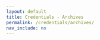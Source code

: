 ```yaml
---
layout: default
title: Credentials - Archives
permalink: /credentials/archives/
nav_include: no
---
```

<link rel="stylesheet" href="/assets/css/archive.css">
<div id="archive-root"></div>

<script crossorigin src="https://unpkg.com/react@18/umd/react.production.min.js"></script>
<script crossorigin src="https://unpkg.com/react-dom@18/umd/react-dom.production.min.js"></script>

<script>
  const e = React.createElement;
  const { useState, useMemo, useEffect } = React;

  const archives = [
    {% assign sorted_archives = site.data.archives | sort: 'date' | reverse %}
    {% for arch in sorted_archives %}
    {
      name: {{ arch.name | jsonify }},
      authority: {{ arch.authority | jsonify }},
      date: {{ arch.date | jsonify }},
      credential_id: {{ arch.credential_id | jsonify }},
      cred_link: {{ arch.cred_link | jsonify }},
      drive_link: {{ arch.drive_link | jsonify }},
      image: "/assets/img/logos/{{ arch.image }}"
    },
    {% endfor %}
  ];

  function parseQuery(queryString) {
    const params = new URLSearchParams(queryString);
    return {
      search: params.get("search") || "",
      page: parseInt(params.get("page") || "1", 10)
    };
  }

  function ArchiveApp() {
    const PAGE_SIZE = 6;
    const queryParams = parseQuery(window.location.search);
    const [search, setSearch] = useState(queryParams.search);
    const [page, setPage] = useState(isNaN(queryParams.page) || queryParams.page < 1 ? 1 : queryParams.page);

    const filtered = useMemo(() => {
      const query = search.trim().toLowerCase();

      if (!query || query.length < 3) return archives;

      let result = archives;
      const params = query.split(",").map(param => param.trim());

      let nameTerms = [];
      let authorityTerms = [];
      let dateValues = [];

      params.forEach(param => {
        const nameMatch = param.match(/^name:(.*)$/);
        const dateMatch = param.match(/^date:(\d{4}-\d{2}-\d{2})$/);
        const authorityMatch = param.match(/^authority:(.*)$/);

        if (nameMatch) {
          nameTerms.push(nameMatch[1].trim());
        } else if (authorityMatch) {
          authorityTerms.push(authorityMatch[1].trim());
        } else if (dateMatch) {
          dateValues.push(new Date(dateMatch[1])); // Properly convert date
        }
      });

      let fromDate = null;
      let toDate = null;

      if (dateValues.length === 1) {
        fromDate = dateValues[0];
        toDate = new Date(); // Default to today
      } else if (dateValues.length === 2) {
        fromDate = new Date(Math.min(...dateValues.map(d => d.getTime()))); // Older date
        toDate = new Date(Math.max(...dateValues.map(d => d.getTime()))); // Newer date
      }

      // Apply filters
      if (nameTerms.length) {
        result = result.filter(a => nameTerms.some(term => a.name.toLowerCase().includes(term)));
      }

      if (authorityTerms.length) {
        result = result.filter(a => authorityTerms.some(term => a.authority.toLowerCase().includes(term)));
      }

      if (fromDate && toDate) {
        result = result.filter(a => {
          const archiveDate = new Date(a.date);
          return archiveDate >= fromDate && archiveDate <= toDate;
        });
      }

      return result;
    }, [search]);



    const pageCount = Math.ceil(filtered.length / PAGE_SIZE);
    const isPageValid = page >= 1 && page <= pageCount;

    const currentItems = useMemo(() => {
      if (!isPageValid) return [];
      return filtered.slice((page - 1) * PAGE_SIZE, page * PAGE_SIZE);
    }, [filtered, page, isPageValid]);

    useEffect(() => {
      const url = new URL(window.location);
      if (search) {
        url.searchParams.set("search", search);
      } else {
        url.searchParams.delete("search");
      }
      if (page > 1) {
        url.searchParams.set("page", page);
      } else {
        url.searchParams.delete("page");
      }
      window.history.replaceState({}, "", url);
    }, [search, page]);

    return e("div", { className: "archives" },
      e("div", { className: "search-container" },
        e("input", {
          type: "text",
          placeholder: "Search by name, date, authority...",
          value: search,
          onChange: e => setSearch(e.target.value),
          className: "search-input"
        }),
        e("div", { className: "tooltip" },
          e("span", { className: "tooltip-icon" }, "?"),
          e("div", { className: "tooltip-box" },
            e("div", null, "Search keys: (separated by comma)"),
            e("div", null, 'Available Options'),
            e("div", null, '- name:java'),
            e("div", null, '- authority:udemy'),
            e("div", null, "- date:2023-01-30")
          )
        )
      ),

      (filtered.length === 0 || !isPageValid) ?
        e("div", { className: "no-result" },
          filtered.length === 0 && e("p", null, `Searched : '${search}' has no result`),
          !isPageValid && e("p", null, `Page Number : ${page} not found`)
        ) :
        [
          e("div", { className: "pagination" },
            e("button", { onClick: () => setPage(p => Math.max(1, p - 1)), disabled: page === 1 }, "Previous"),
            ` ${page} / ${pageCount} `,
            e("button", { onClick: () => setPage(p => Math.min(pageCount, p + 1)), disabled: page >= pageCount }, "Next")
          ),
          e("ul", { className: "archive-grid" },
            currentItems.map((arch, i) =>
              e("li", { className: "archive-item", key: i },
                e("a", { href: arch.cred_link, target: "_blank" },
                  e("img", { src: arch.image, alt: arch.name, className: "arch-logo" })
                ),
                e("h2", { className: "arch-name" }, arch.name),
                e("p", null, e("strong", null, "Authority: "), arch.authority),
                e("p", null, e("strong", null, "Date: "), arch.date),
                e("p", null, e("strong", null, "Credential ID: "), arch.credential_id),
                e("p", { className: "verify-row" },
                  e("strong", null, "Verify it live: "),
                  e("a", { href: arch.drive_link, target: "_blank", className: "stars-container" },
                    e("span", { className: "stars" },
                      Array.from({ length: 5 }).map((_, idx) =>
                        e("svg", { className: "star", viewBox: "0 0 24 24", width: 20, height: 20, key: idx },
                          e("path", { d: "M12 .587l3.668 7.57L24 9.748l-6 5.848 1.415 8.258L12 19.771l-7.415 4.083L6 15.596 0 9.748l8.332-1.591z" })
                        )
                      )
                    )
                  )
                )
              )
            )
          ),
          e("div", { className: "total-label" }, `Total: ${filtered.length}`)
        ],

      e("div", { className: "instruction", style: { position: "fixed", bottom: 0, left: 0, width: "100%", backgroundColor: "#f8f8f8", color: "#555", padding: "10px", textAlign: "center", zIndex: 1000 } },
        "Click on the verify star to see a live document."
      )
    );
  }

  ReactDOM.createRoot(document.getElementById("archive-root")).render(e(ArchiveApp));
</script>